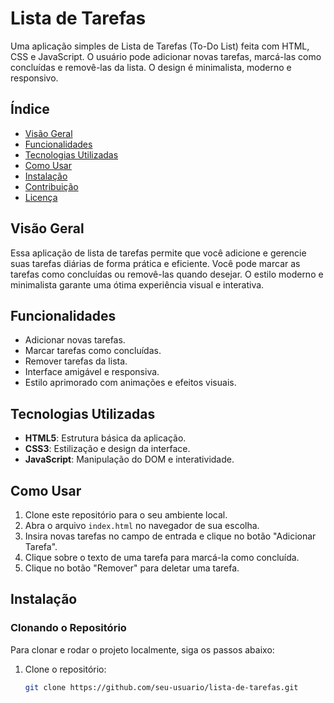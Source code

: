 # Lista de Tarefas

Uma aplicação simples de Lista de Tarefas (To-Do List) feita com HTML, CSS e JavaScript. O usuário pode adicionar novas tarefas, marcá-las como concluídas e removê-las da lista. O design é minimalista, moderno e responsivo.

## Índice

- [Visão Geral](#visão-geral)
- [Funcionalidades](#funcionalidades)
- [Tecnologias Utilizadas](#tecnologias-utilizadas)
- [Como Usar](#como-usar)
- [Instalação](#instalação)
- [Contribuição](#contribuição)
- [Licença](#licença)

## Visão Geral

Essa aplicação de lista de tarefas permite que você adicione e gerencie suas tarefas diárias de forma prática e eficiente. Você pode marcar as tarefas como concluídas ou removê-las quando desejar. O estilo moderno e minimalista garante uma ótima experiência visual e interativa.

## Funcionalidades

- Adicionar novas tarefas.
- Marcar tarefas como concluídas.
- Remover tarefas da lista.
- Interface amigável e responsiva.
- Estilo aprimorado com animações e efeitos visuais.

## Tecnologias Utilizadas

- **HTML5**: Estrutura básica da aplicação.
- **CSS3**: Estilização e design da interface.
- **JavaScript**: Manipulação do DOM e interatividade.

## Como Usar

1. Clone este repositório para o seu ambiente local.
2. Abra o arquivo `index.html` no navegador de sua escolha.
3. Insira novas tarefas no campo de entrada e clique no botão "Adicionar Tarefa".
4. Clique sobre o texto de uma tarefa para marcá-la como concluída.
5. Clique no botão "Remover" para deletar uma tarefa.

## Instalação

### Clonando o Repositório

Para clonar e rodar o projeto localmente, siga os passos abaixo:

1. Clone o repositório:

   ```bash
   git clone https://github.com/seu-usuario/lista-de-tarefas.git
